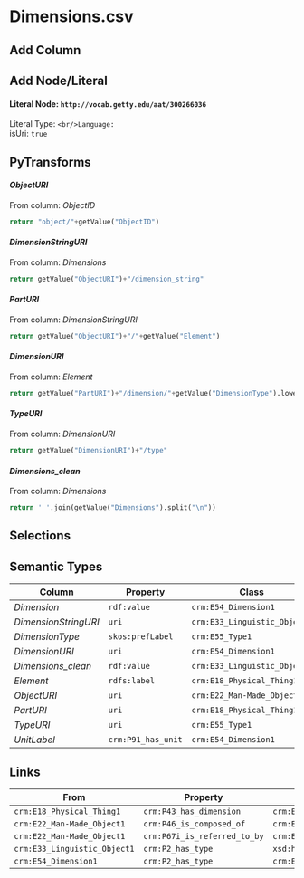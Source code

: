 # Dimensions.csv

## Add Column

## Add Node/Literal
#### Literal Node: `http://vocab.getty.edu/aat/300266036`
Literal Type: ``
<br/>Language: ``
<br/>isUri: `true`


## PyTransforms
#### _ObjectURI_
From column: _ObjectID_
``` python
return "object/"+getValue("ObjectID")
```

#### _DimensionStringURI_
From column: _Dimensions_
``` python
return getValue("ObjectURI")+"/dimension_string"
```

#### _PartURI_
From column: _DimensionStringURI_
``` python
return getValue("ObjectURI")+"/"+getValue("Element")
```

#### _DimensionURI_
From column: _Element_
``` python
return getValue("PartURI")+"/dimension/"+getValue("DimensionType").lower()
```

#### _TypeURI_
From column: _DimensionURI_
``` python
return getValue("DimensionURI")+"/type"
```

#### _Dimensions_clean_
From column: _Dimensions_
``` python
return ' '.join(getValue("Dimensions").split("\n"))
```


## Selections

## Semantic Types
| Column | Property | Class |
|  ----- | -------- | ----- |
| _Dimension_ | `rdf:value` | `crm:E54_Dimension1`|
| _DimensionStringURI_ | `uri` | `crm:E33_Linguistic_Object1`|
| _DimensionType_ | `skos:prefLabel` | `crm:E55_Type1`|
| _DimensionURI_ | `uri` | `crm:E54_Dimension1`|
| _Dimensions_clean_ | `rdf:value` | `crm:E33_Linguistic_Object1`|
| _Element_ | `rdfs:label` | `crm:E18_Physical_Thing1`|
| _ObjectURI_ | `uri` | `crm:E22_Man-Made_Object1`|
| _PartURI_ | `uri` | `crm:E18_Physical_Thing1`|
| _TypeURI_ | `uri` | `crm:E55_Type1`|
| _UnitLabel_ | `crm:P91_has_unit` | `crm:E54_Dimension1`|


## Links
| From | Property | To |
|  --- | -------- | ---|
| `crm:E18_Physical_Thing1` | `crm:P43_has_dimension` | `crm:E54_Dimension1`|
| `crm:E22_Man-Made_Object1` | `crm:P46_is_composed_of` | `crm:E18_Physical_Thing1`|
| `crm:E22_Man-Made_Object1` | `crm:P67i_is_referred_to_by` | `crm:E33_Linguistic_Object1`|
| `crm:E33_Linguistic_Object1` | `crm:P2_has_type` | `xsd:http://vocab.getty.edu/aat/300266036`|
| `crm:E54_Dimension1` | `crm:P2_has_type` | `crm:E55_Type1`|
